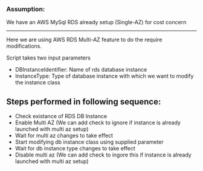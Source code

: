 ### Assumption:

We have an AWS MySql RDS already setup (Single-AZ) for cost concern

----

Here we are using AWS RDS Multi-AZ feature to do the require modifications.


Script takes two input parameters

- DBInstanceIdentifier: Name of rds database instance
- InstanceType: Type of database instance with which we want to modify the instance class

## Steps performed in following sequence:

- Check existance of RDS DB Instance
- Enable Multi AZ (We can add check to ignore if instance is already launched with multi az setup)
- Wait for multi az changes to take effect
- Start modifying db instance class using supplied parameter
- Wait for db instance type changes to take effect
- Disable multi az (We can add check to ingore this if instance is already launched with multi az setup)